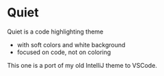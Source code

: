 # Quiet

Quiet is a code highlighting theme
- with soft colors and white background
- focused on code, not on coloring

This one is a port of my old IntelliJ theme to VSCode.
